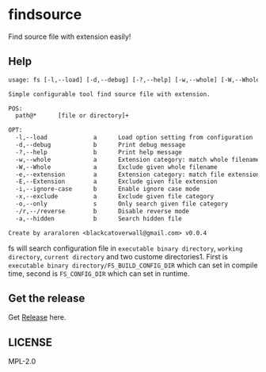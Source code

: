 # findsource

Find source file with extension easily!

## Help

```txt
usage: fs [-l,--load] [-d,--debug] [-?,--help] [-w,--whole] [-W,--Whole] [-e,--extension] [-E,--Extension] [-i,--ignore-case] [-x,--exclude] [-o,--only] [-/r,--/reverse] [-a,--hidden] **ARGS**

Simple configurable tool find source file with extension.

POS:
  path@*      [file or directory]+

OPT:
  -l,--load             a      Load option setting from configuration
  -d,--debug            b      Print debug message
  -?,--help             b      Print help message
  -w,--whole            a      Extension category: match whole filename
  -W,--Whole            a      Exclude given whole filename
  -e,--extension        a      Extension category: match file extension
  -E,--Extension        a      Exclude given file extension
  -i,--ignore-case      b      Enable ignore case mode
  -x,--exclude          a      Exclude given file category
  -o,--only             s      Only search given file category
  -/r,--/reverse        b      Disable reverse mode
  -a,--hidden           b      Search hidden file

Create by araraloren <blackcatoverwall@gmail.com> v0.0.4
```

fs will search configuration file in `executable binary directory`, `working directory`,
`current directory` and two custome directories1.
First is `executable binary directory/FS_BUILD_CONFIG_DIR` which can set in compile time,
second is `FS_CONFIG_DIR` which can set in runtime.

## Get the release 

Get [Release](https://github.com/araraloren/findsource/releases) here.

## LICENSE

MPL-2.0